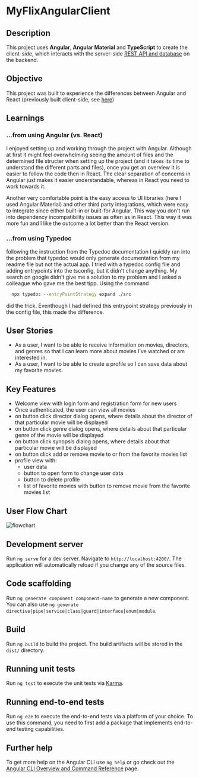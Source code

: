 # MyFlixAngularClient

## Description

This project uses **Angular**, **Angular Material** and **TypeScript** to create the client-side, which interacts with the server-side [REST API and database](https://github.com/ZHammerl/movie_api) on the backend.

## Objective

This project was built to experience the differences between Angular and React (previously built client-side, see [here](https://github.com/ZHammerl/myFlix-client))

## Learnings

### ...from using Angular (vs. React)
I enjoyed setting up and working through the project with Angular. Although at first it might feel overwhelming seeing the amount of files and the determined file structer when setting up the project (and it takes its time to understand the different parts and files), once you get an overview it is easier to follow the code then in React. The clear separation of concerns in Angular just makes it easier understandable, whereas in React you need to work towards it.

Another very comfortable point is the easy access to UI libraries (here I used Angular Material) and other third party integrations, which were easy to integrate since either built-in or built-for Angular. This way you don't run into dependency incompatibility issues as often as in React. This way it was more fun and I like the outcome a lot better than the React version.

### ...from using Typedoc
following the instruction from the Typedoc documentation I quickly ran into the problem that typedoc would only generate documentation from my readme file but not the actual app. I tried with a typedoc config file and adding entrypoints into the tsconfig, but it didn't change anything. My search on google didn't give me a solution to my problem and I asked a colleague who gave me the best tipp. Using the command 

```bash
  npx typedoc --entryPointStrategy expand ./src 
```
did the trick. Eventhough I had defined this entrypoint strategy previously in the config file, this made the difference.

## User Stories
* As a user, I want to be able to receive information on movies, directors, and genres so that I
can learn more about movies I’ve watched or am interested in.
* As a user, I want to be able to create a profile so I can save data about my favorite movies.

## Key Features
* Welcome view with login form and registration form for new users
* Once authenticated, the user can view all movies
* on button click ​director dialog opens,​ where details about the director of that particular movie will be displayed
* on button click genre dialog opens,​ where details about that particular genre of the movie will be displayed
* on button click synopsis dialog opens,​ where details about that particular movie will be displayed
* on button click add or remove movie to or from the favorite movies list
* profile view with:
    * user data
    * button to open form to change user data
    * button to delete profile
    * list of favorite movies with button to remove movie from the favorite movies list

## User Flow Chart

![flowchart](https://user-images.githubusercontent.com/108287700/216327264-ef7a9d46-5cb7-4a3c-8309-ea87f43d732a.png)



## Development server

Run `ng serve` for a dev server. Navigate to `http://localhost:4200/`. The application will automatically reload if you change any of the source files.

## Code scaffolding

Run `ng generate component component-name` to generate a new component. You can also use `ng generate directive|pipe|service|class|guard|interface|enum|module`.

## Build

Run `ng build` to build the project. The build artifacts will be stored in the `dist/` directory.

## Running unit tests

Run `ng test` to execute the unit tests via [Karma](https://karma-runner.github.io).

## Running end-to-end tests

Run `ng e2e` to execute the end-to-end tests via a platform of your choice. To use this command, you need to first add a package that implements end-to-end testing capabilities.

## Further help

To get more help on the Angular CLI use `ng help` or go check out the [Angular CLI Overview and Command Reference](https://angular.io/cli) page.
#
